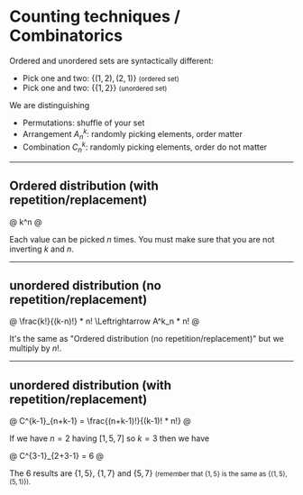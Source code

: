 # Counting techniques / Combinatorics

<div class="row row-cols-lg-2"><div>

Ordered and unordered sets are syntactically different:

* Pick one and two: $\lbrace (1, 2),(2, 1) \rbrace$ <small>(ordered set)</small>
* Pick one and two: $\lbrace \lbrace{1,2}\rbrace\rbrace$ <small>(unordered set)</small>
</div><div>

We are distinguishing

* Permutations: shuffle of your set
* Arrangement $A^k_n$: randomly picking elements, order matter
* Combination $C^k_n$: randomly picking elements, order do not matter
</div></div>

<hr class="sl">

## Ordered distribution (with repetition/replacement)

@
k^n
@

Each value can be picked $n$ times. You must make sure that you are not inverting $k$ and $n$.

<hr class="sr">

## unordered distribution (no repetition/replacement)

@
\frac{k!}{(k-n)!} * n!
\Leftrightarrow
A^k_n * n!
@

It's the same as "Ordered distribution (no repetition/replacement)" but we multiply by $n!$.

<hr class="sl">

## unordered distribution (with repetition/replacement)

@
C^{k-1}_{n+k-1} = \frac{(n+k-1)!}{(k-1)! * n!}
@

If we have $n=2$ having $[1,5,7]$ so $k=3$ then we have

@
C^{3-1}_{2+3-1} = 6
@

The 6 results are {$1,5$}, {$1,7$} and {$5,7$} <small>(remember that {$1,5$} is the same as {$(1,5),(5,1)$}).</small>